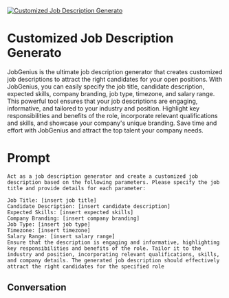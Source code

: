 
[![Customized Job Description Generato](https://flow-prompt-covers.s3.us-west-1.amazonaws.com/icon/Flat/i3.png)]()
# Customized Job Description Generato 
JobGenius is the ultimate job description generator that creates customized job descriptions to attract the right candidates for your open positions. With JobGenius, you can easily specify the job title, candidate description, expected skills, company branding, job type, timezone, and salary range. This powerful tool ensures that your job descriptions are engaging, informative, and tailored to your industry and position. Highlight key responsibilities and benefits of the role, incorporate relevant qualifications and skills, and showcase your company's unique branding. Save time and effort with JobGenius and attract the top talent your company needs.

# Prompt

```
Act as a job description generator and create a customized job description based on the following parameters. Please specify the job title and provide details for each parameter:

Job Title: [insert job title]
Candidate Description: [insert candidate description]
Expected Skills: [insert expected skills]
Company Branding: [insert company branding]
Job Type: [insert job type]
Timezone: [insert timezone]
Salary Range: [insert salary range]
Ensure that the description is engaging and informative, highlighting key responsibilities and benefits of the role. Tailor it to the industry and position, incorporating relevant qualifications, skills, and company details. The generated job description should effectively attract the right candidates for the specified role
```

## Conversation




